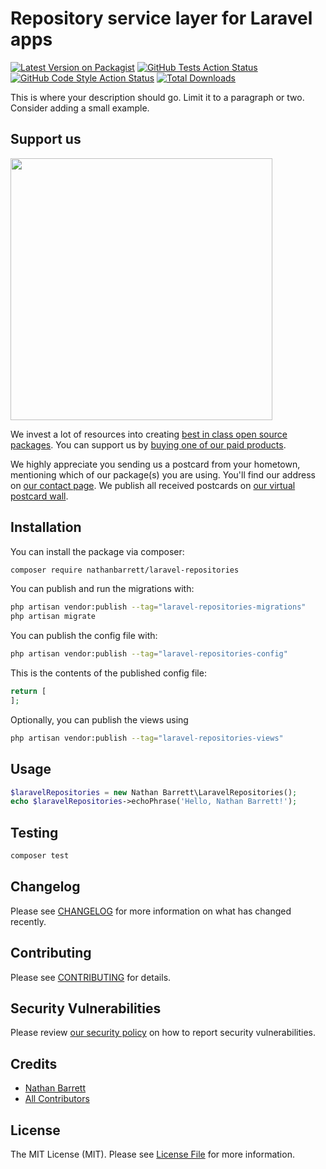 # Repository service layer for Laravel apps

[![Latest Version on Packagist](https://img.shields.io/packagist/v/nathanbarrett/laravel-repositories.svg?style=flat-square)](https://packagist.org/packages/nathanbarrett/laravel-repositories)
[![GitHub Tests Action Status](https://img.shields.io/github/actions/workflow/status/nathanbarrett/laravel-repositories/run-tests.yml?branch=main&label=tests&style=flat-square)](https://github.com/nathanbarrett/laravel-repositories/actions?query=workflow%3Arun-tests+branch%3Amain)
[![GitHub Code Style Action Status](https://img.shields.io/github/actions/workflow/status/nathanbarrett/laravel-repositories/fix-php-code-style-issues.yml?branch=main&label=code%20style&style=flat-square)](https://github.com/nathanbarrett/laravel-repositories/actions?query=workflow%3A"Fix+PHP+code+style+issues"+branch%3Amain)
[![Total Downloads](https://img.shields.io/packagist/dt/nathanbarrett/laravel-repositories.svg?style=flat-square)](https://packagist.org/packages/nathanbarrett/laravel-repositories)

This is where your description should go. Limit it to a paragraph or two. Consider adding a small example.

## Support us

[<img src="https://github-ads.s3.eu-central-1.amazonaws.com/laravel-repositories.jpg?t=1" width="419px" />](https://spatie.be/github-ad-click/laravel-repositories)

We invest a lot of resources into creating [best in class open source packages](https://spatie.be/open-source). You can support us by [buying one of our paid products](https://spatie.be/open-source/support-us).

We highly appreciate you sending us a postcard from your hometown, mentioning which of our package(s) you are using. You'll find our address on [our contact page](https://spatie.be/about-us). We publish all received postcards on [our virtual postcard wall](https://spatie.be/open-source/postcards).

## Installation

You can install the package via composer:

```bash
composer require nathanbarrett/laravel-repositories
```

You can publish and run the migrations with:

```bash
php artisan vendor:publish --tag="laravel-repositories-migrations"
php artisan migrate
```

You can publish the config file with:

```bash
php artisan vendor:publish --tag="laravel-repositories-config"
```

This is the contents of the published config file:

```php
return [
];
```

Optionally, you can publish the views using

```bash
php artisan vendor:publish --tag="laravel-repositories-views"
```

## Usage

```php
$laravelRepositories = new Nathan Barrett\LaravelRepositories();
echo $laravelRepositories->echoPhrase('Hello, Nathan Barrett!');
```

## Testing

```bash
composer test
```

## Changelog

Please see [CHANGELOG](CHANGELOG.md) for more information on what has changed recently.

## Contributing

Please see [CONTRIBUTING](CONTRIBUTING.md) for details.

## Security Vulnerabilities

Please review [our security policy](../../security/policy) on how to report security vulnerabilities.

## Credits

- [Nathan Barrett](https://github.com/nathanbarrett)
- [All Contributors](../../contributors)

## License

The MIT License (MIT). Please see [License File](LICENSE.md) for more information.
